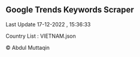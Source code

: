 

## Google Trends Keywords Scraper 
 
Last Update 17-12-2022 , 15:36:33

Country List :
VIETNAM.json



© Abdul Muttaqin 

